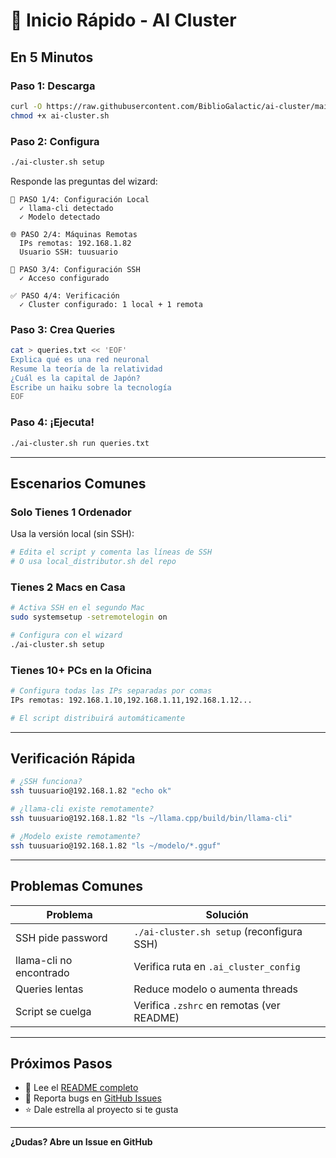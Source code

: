 # 🚀 Inicio Rápido - AI Cluster

## En 5 Minutos

### Paso 1: Descarga

```bash
curl -O https://raw.githubusercontent.com/BiblioGalactic/ai-cluster/main/ai-cluster.sh
chmod +x ai-cluster.sh
```

### Paso 2: Configura

```bash
./ai-cluster.sh setup
```

Responde las preguntas del wizard:

```
📍 PASO 1/4: Configuración Local
  ✓ llama-cli detectado
  ✓ Modelo detectado
  
🌐 PASO 2/4: Máquinas Remotas
  IPs remotas: 192.168.1.82
  Usuario SSH: tuusuario
  
🔐 PASO 3/4: Configuración SSH
  ✓ Acceso configurado
  
✅ PASO 4/4: Verificación
  ✓ Cluster configurado: 1 local + 1 remota
```

### Paso 3: Crea Queries

```bash
cat > queries.txt << 'EOF'
Explica qué es una red neuronal
Resume la teoría de la relatividad
¿Cuál es la capital de Japón?
Escribe un haiku sobre la tecnología
EOF
```

### Paso 4: ¡Ejecuta!

```bash
./ai-cluster.sh run queries.txt
```

---

## Escenarios Comunes

### Solo Tienes 1 Ordenador

Usa la versión local (sin SSH):

```bash
# Edita el script y comenta las líneas de SSH
# O usa local_distributor.sh del repo
```

### Tienes 2 Macs en Casa

```bash
# Activa SSH en el segundo Mac
sudo systemsetup -setremotelogin on

# Configura con el wizard
./ai-cluster.sh setup
```

### Tienes 10+ PCs en la Oficina

```bash
# Configura todas las IPs separadas por comas
IPs remotas: 192.168.1.10,192.168.1.11,192.168.1.12...

# El script distribuirá automáticamente
```

---

## Verificación Rápida

```bash
# ¿SSH funciona?
ssh tuusuario@192.168.1.82 "echo ok"

# ¿llama-cli existe remotamente?
ssh tuusuario@192.168.1.82 "ls ~/llama.cpp/build/bin/llama-cli"

# ¿Modelo existe remotamente?
ssh tuusuario@192.168.1.82 "ls ~/modelo/*.gguf"
```

---

## Problemas Comunes

| Problema | Solución |
|---|---|
| SSH pide password | `./ai-cluster.sh setup` (reconfigura SSH) |
| llama-cli no encontrado | Verifica ruta en `.ai_cluster_config` |
| Queries lentas | Reduce modelo o aumenta threads |
| Script se cuelga | Verifica `.zshrc` en remotas (ver README) |

---

## Próximos Pasos

- 📖 Lee el [README completo](README.md)
- 🐛 Reporta bugs en [GitHub Issues](https://github.com/BiblioGalactic/ai-cluster/issues)
- ⭐ Dale estrella al proyecto si te gusta

---

**¿Dudas? Abre un Issue en GitHub**
